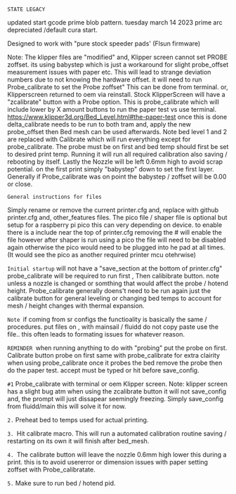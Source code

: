 `STATE LEGACY`




updated start gcode prime blob pattern.  tuesday march 14 2023 prime arc depreciated /default cura start. 

Designed to work with "pure stock speeder pads' (Flsun firmware)

Note: The klipper files are "modified" and, Klipper screen cannot set PROBE zoffset.  its using babystep which is just a workaround for slight probe_offset measurement issues with paper etc.  This will lead to strange deviation numbers due to not knowing the hardware offset. it will need to run  Probe_calibrate to set the Probe zoffset" This can be done from terminal. or, Klipperscreen returned to oem via reinstall.  Stock KlipperScreen will have a "zcalibrate" button with a Probe option. This is probe_calibrate which  will include  lower by X amount buttons to run the paper test vs use terminal. https://www.klipper3d.org/Bed_Level.html#the-paper-test
once this is done delta_calibrate needs to be run to both tram and, apply the new probe_offset then Bed mesh can be used afterwards. Note bed level 1 and 2 are replaced with Calibrate which will run everything except for probe_calibrate. The probe must be on first and bed temp should first be set to desired print temp. Running it will run all required calibration also saving / rebooting by itself. Lastly the Nozzle will be left 0.6mm high to avoid scrap potential. on the first print simply "babystep" down to set the first layer. Generally if Probe_calibrate was on point the babystep / zoffset will be 0.00 or close. 

`General instructions for files `

Simply rename or remove the current printer.cfg and, replace with github printer.cfg and, other_features files. The pico file / shaper file is optional but setup for a 
raspberry pi pico this can very depending on device. to enable there is a include near the top of printer.cfg removing the # will enable the file however after shaper is run using a pico the file will need to be disabled again otherwise the pico would need to be plugged into he pad at all times. (It would see the pico as another required printer mcu otehrwise)    



`Initial startup` will not have a "save_section at the bottom of printer.cfg" probe_calibrate will be required to run first , Then calibibrate button. note unless a nozzle is changed or somthing that would affect the probe / hotend height. Probe_calibrate generally doens't need to be run again just the calibrate button for general leveling or changing bed temps to account for mesh / height changes with thermal  expansion.  

`Note `if coming from sr configs the functioality is basically the same / procedures. 
put files on , with mainsail / fluidd do not copy paste use the file.. this often leads to formating issues for whatever reason. 


`REMINDER `when running anything to do with "probing" put the probe on first. Calibrate button probe on first same with probe_calibrate 
for extra clairity when using probe_calibrate once it probes the bed remove the probe then do the paper test. accept must be typed or hit before 
save_config. 

`#1` Probe_calibrate with terminal or oem Klipper screen. Note: klipper screen has a slight bug atm when using the zcalibrate button it will not save_config and, the prompt will just dissapear seemingly freezing. Simply save_config from fluidd/main this will solve it for now. 

`2.` Preheat bed to temps used for actual printing. 

`3. `Hit calibrate macro. This will run a automated calibration routine saving / restarting on its own it will finish after bed_mesh. 

`4. `The calibrate button will leave the nozzle 0.6mm high lower this during a print. this is to avoid usererror or dimension issues with paper setting zoffset with Probe_calibratate. 

`5.` Make sure to run bed / hotend pid. 

